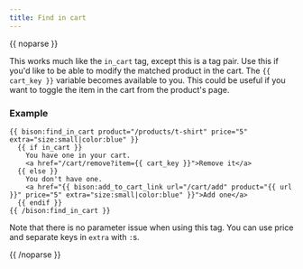 ```yaml
---
title: Find in cart
---
```

{{ noparse }}

This works much like the `in_cart` tag, except this is a tag pair.
Use this if you'd like to be able to modify the matched product in the cart. The `{{ cart_key }}` variable becomes available to you.
This could be useful if you want to toggle the item in the cart from the product's page.

### Example
~~~
{{ bison:find_in_cart product="/products/t-shirt" price="5" extra="size:small|color:blue" }}
  {{ if in_cart }}
    You have one in your cart.
    <a href="/cart/remove?item={{ cart_key }}">Remove it</a>
  {{ else }}
    You don't have one. 
    <a href="{{ bison:add_to_cart_link url="/cart/add" product="{{ url }}" price="5" extra="size:small|color:blue" }}">Add one</a>
  {{ endif }}
{{ /bison:find_in_cart }}
~~~

Note that there is no parameter issue when using this tag. You can use price and separate keys in `extra` with `:`s.

{{ /noparse }}
